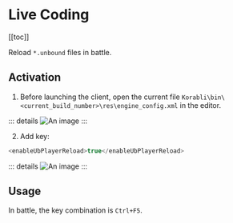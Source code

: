 # Live Coding

[[toc]]

Reload `*.unbound` files in battle.

## Activation

1. Before launching the client, open the current file `Korabli\bin\<current_build_number>\res\engine_config.xml` in the editor.

::: details
![An image](https://forum-cdn.korabli.su/monthly_2022_10/1382450807_Screenshot2022-10-27153816.png.57b09c9dbcfb14d4169612ca0c82b525.png)
:::


2. Add key:

```js
<enableUbPlayerReload>true</enableUbPlayerReload>
```

::: details
![An image](https://forum-cdn.korabli.su/monthly_2022_10/910375614_Screenshot2022-10-27153923.png.ecaaa583a98042637a2bc1269befd2fa.png)
:::

## Usage

In battle, the key combination is `Ctrl+F5`.
